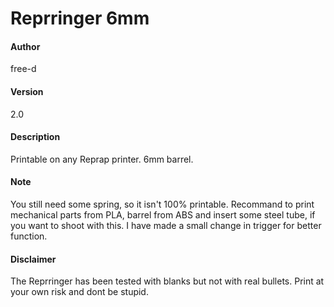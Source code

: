 # Reprringer 6mm

#### Author
free-d

#### Version
2.0

#### Description
Printable on any Reprap printer. 6mm barrel.

#### Note
You still need some spring, so it isn't 100% printable. Recommand to print mechanical parts from PLA, barrel from ABS and insert some steel tube, if you want to shoot with this. I have made a small change in trigger for better function.

#### Disclaimer
The Reprringer has been tested with blanks but not with real bullets.  Print at your own risk and dont be stupid.
